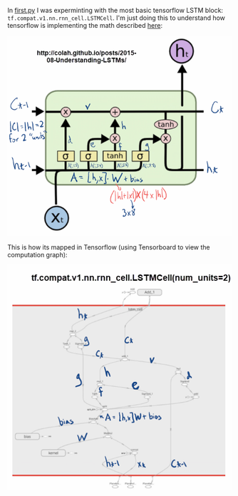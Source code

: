 In [first.py](first.py) I was experminting with the most basic tensorflow LSTM block: ``tf.compat.v1.nn.rnn_cell.LSTMCell``.
I'm just doing this to understand how tensorflow is implementing the math described [here](http://colah.github.io/posts/2015-08-Understanding-LSTMs/):

![Ref LSTM](LSTM_ref.png)

This is how its mapped in Tensorflow (using Tensorboard to view the computation graph):

![Ref LSTM](LSTM_TF.png)
